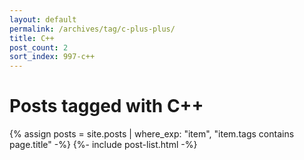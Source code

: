 ```yaml
---
layout: default
permalink: /archives/tag/c-plus-plus/
title: C++
post_count: 2
sort_index: 997-c++
---
```

<h1 class="page-heading">Posts tagged with C++</h1>
{% assign posts = site.posts | where_exp: "item", "item.tags contains page.title" -%}
{%- include post-list.html -%}
